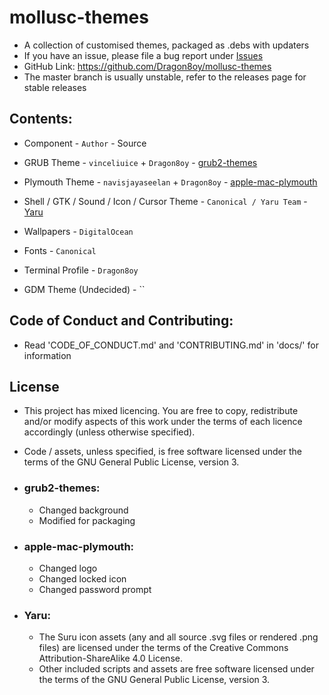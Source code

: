 # mollusc-themes
 - A collection of customised themes, packaged as .debs with updaters
 - If you have an issue, please file a bug report under [Issues](https://github.com/Dragon8oy/mollusc-themes/issues "Issues")
 - GitHub Link: https://github.com/Dragon8oy/mollusc-themes
 - The master branch is usually unstable, refer to the releases page for stable releases

## Contents:
 - Component - `Author` - Source
 - GRUB Theme - `vinceliuice` + `Dragon8oy` - [grub2-themes](https://github.com/vinceliuice/grub2-themes "grub2-themes")
 - Plymouth Theme - `navisjayaseelan` + `Dragon8oy` - [apple-mac-plymouth](https://github.com/navisjayaseelan/apple-mac-plymouth "apple-mac-plymouth")
 - Shell / GTK / Sound / Icon / Cursor Theme - `Canonical / Yaru Team` - [Yaru](https://github.com/ubuntu/yaru "Yaru")
 - Wallpapers - `DigitalOcean`
 - Fonts - `Canonical`
 - Terminal Profile - `Dragon8oy`

 - GDM Theme (Undecided) - ``

## Code of Conduct and Contributing:
 - Read 'CODE\_OF\_CONDUCT.md' and 'CONTRIBUTING.md' in 'docs/' for information

## License
 - This project has mixed licencing. You are free to copy, redistribute and/or modify aspects of this work under the terms of each licence accordingly (unless otherwise specified).
 - Code / assets, unless specified, is free software licensed under the terms of the GNU General Public License, version 3.

 - ### grub2-themes:
   * Changed background
   * Modified for packaging

 - ### apple-mac-plymouth:
   * Changed logo
   * Changed locked icon
   * Changed password prompt

 - ### Yaru:
   * The Suru icon assets (any and all source .svg files or rendered .png files) are licensed under the terms of the Creative Commons Attribution-ShareAlike 4.0 License.
   * Other included scripts and assets are free software licensed under the terms of the GNU General Public License, version 3.
